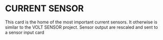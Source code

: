 # CURRENT SENSOR

This card is the home of the most important current sensors. It otherwise is similar to the VOLT SENSOR project.
Sensor output are rescaled and sent to a sensor input card